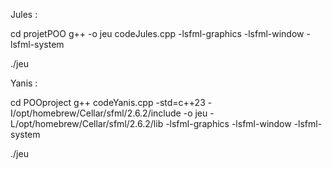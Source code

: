   Jules :
  
cd projetPOO
g++ -o jeu codeJules.cpp -lsfml-graphics -lsfml-window -lsfml-system

./jeu

Yanis :

cd POOproject
g++ codeYanis.cpp -std=c++23 -I/opt/homebrew/Cellar/sfml/2.6.2/include -o jeu -L/opt/homebrew/Cellar/sfml/2.6.2/lib -lsfml-graphics -lsfml-window -lsfml-system

./jeu
